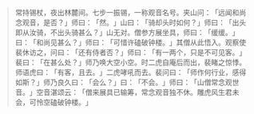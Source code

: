 > 常持锡杖，夜出林麓间。七步一振锡，一称观音名号。夹山问：​「远闻和尚念观音，是否？​」师曰：​「然。​」山曰：​「骑却头时如何？​」师曰：​「出头即从汝骑，不出头骑甚么？​」山无对。僧参方展坐具，师曰：​「缓缓。​」曰：​「和尚见甚么？​」师曰：​「可惜许磕破钟楼。​」其僧从此悟入。观察使裴休访之，问曰：​「还有侍者否？​」师曰：​「有一两个，只是不可见客。​」裴曰：​「在甚么处？​」师乃唤大空小空。时二虎自庵后而出，裴睹之惊悸。师语虎曰：​「有客，且去。​」二虎哮吼而去。裴问曰：​「师作何行业，感得如斯？​」师乃良久曰：​「会么？​」曰：​「不会。​」师曰：​「山僧常念观世音。​」空音湛颂云：​「僧来展具已输筹，常念观音独不休。雕虎风生君未会，可怜空磕破钟楼。​」



